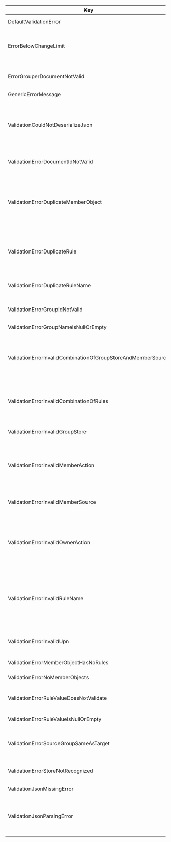 Key | Value
--- | --- 
DefaultValidationError | Unable to validate document contents
ErrorBelowChangeLimit | Change ratio is below limit\. No changes are made to the group members
ErrorGrouperDocumentNotValid | JSON document does not represent a valid Grouper document
GenericErrorMessage | An error occured
ValidationCouldNotDeserializeJson | Unable to deserialize JSON to intermediate Grouper document\. Check if JSON represents a Grouper document
ValidationErrorDocumentIdNotValid | Document ID is missing or not a valid GUID \(ID: \{0\}\)
ValidationErrorDuplicateMemberObject | The same member object can only appear once for each group \(Member source: \{0\}, Member action: \{1\}, Member count: \{2\}\)
ValidationErrorDuplicateRule | The same rule name and value cannot appear more than once \(Rule name: \{0\}, Rule value: \{1\}\)
ValidationErrorDuplicateRuleName | Rule name can only appear once for every rulse set \(Rule name: \{0\}\)
ValidationErrorGroupIdNotValid | Group ID is missing or not a valid GUID \(ID: \{0\}\)
ValidationErrorGroupNameIsNullOrEmpty | Group name is missing or empty
ValidationErrorInvalidCombinationOfGroupStoreAndMemberSource | Invalid combination of group store and member source \(Group store: \{0\}, Member source: \{1\}\)
ValidationErrorInvalidCombinationOfRules | This combination of rules is not valid for selected member source \(Member source: \{0\}\)
ValidationErrorInvalidGroupStore | Group store is missing or invalid \(Group store: \{0\}\)
ValidationErrorInvalidMemberAction | Member action is missing or invalid\. Valid actions are "Include" or "Exclude" \(Member action: \{0\}\)
ValidationErrorInvalidMemberSource | Member source is missing or invalid \(Member source: \{0\}\)
ValidationErrorInvalidOwnerAction | Owner action is missing or invalid\. Valid actions are "AddAll", "KeepExisting" or "MatchSource" \(Owner action: \{0\}\)"
ValidationErrorInvalidRuleName | Rule name is missing or can not be used in combination with the selected member source \(Rule name: \{0\}, Member source: \{1\}\)
ValidationErrorInvalidUpn | Rule value is not a valid UserPrincipalName \(Rule value: \{0\}\)
ValidationErrorMemberObjectHasNoRules | No rules found for member object
ValidationErrorNoMemberObjects | No member objects found
ValidationErrorRuleValueDoesNotValidate | Rule value is invalid \(Rule name: \{0\}, Rule value: \{1\}\)
ValidationErrorRuleValueIsNullOrEmpty | Rule value is missing \(Rule: \{0\}\)
ValidationErrorSourceGroupSameAsTarget | The same group cannot be used both as member source and target group
ValidationErrorStoreNotRecognized | The validator does not recognize the group store \{0\}
ValidationJsonMissingError | The JSON string is null or empty
ValidationJsonParsingError | An error occured while parsing JSON document on line \{0\} column \{1\}\. The error message is: \{2\}
